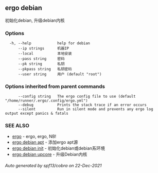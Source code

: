 ## ergo debian

初始化debian, 升级debian内核

### Options

```
  -h, --help            help for debian
      --ip strings      机器IP
      --local           本地安装
      --pass string     密码
      --pk string       私钥
      --pkpass string   私钥密码
      --user string     用户 (default "root")
```

### Options inherited from parent commands

```
      --config string   The ergo config file to use (default "/home/runner/.ergo/.config/ergo.yml")
      --debug           Prints the stack trace if an error occurs
      --silent          Run in silent mode and prevents any ergo log output except panics & fatals
```

### SEE ALSO

* [ergo](ergo.md)	 - ergo, ergo, NB!
* [ergo debian apt](ergo_debian_apt.md)	 - 添加ergo apt源
* [ergo debian init](ergo_debian_init.md)	 - 初始化debian或debian系环境
* [ergo debian upcore](ergo_debian_upcore.md)	 - 升级Debian内核

###### Auto generated by spf13/cobra on 22-Dec-2021
